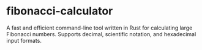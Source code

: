 # fibonacci-calculator
A fast and efficient command-line tool written in Rust for calculating large Fibonacci numbers. Supports decimal, scientific notation, and hexadecimal input formats.
